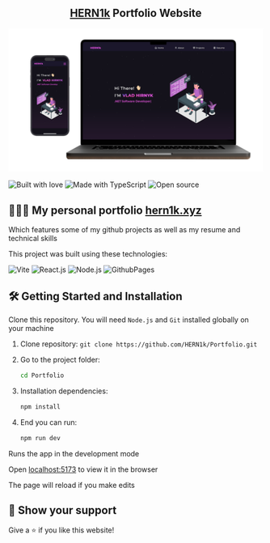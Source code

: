 <h2 align="center">
  <a href="https://hern1k.xyz/" target="_blank">HERN1k</a> Portfolio Website
</h2>
<div align="center">
  <img alt="Demo" src="/public/readme.png" />
</div>
<p></p>

<div algin="center">
  <img alt="Built with love" src="https://forthebadge.com/images/badges/built-with-love.svg" height="30px" />
  <img alt="Made with TypeScript" src="https://forthebadge.com/images/badges/made-with-typescript.svg" height="30px" />
  <img alt="Open source" src="https://forthebadge.com/images/badges/open-source.svg" height="30px" />
</div>
<p></p>

<h2>👨🏻‍💻 My personal portfolio <a href="https://hern1k.xyz/" target="_blank">hern1k.xyz</a></h2>
<p>Which features some of my github projects as well as my resume and technical skills</p>
<p></p>
<p></p>

<p>This project was built using these technologies:</p>
<p></p>

<div algin="center">
  <img alt="Vite" src="https://img.shields.io/badge/vite-%23646CFF.svg?style=for-the-badge&logo=vite&logoColor=white" height="30px" />
  <img alt="React.js" src="https://img.shields.io/badge/react-%2320232a.svg?style=for-the-badge&logo=react&logoColor=%2361DAFB" height="30px" />
  <img alt="Node.js" src="https://img.shields.io/badge/node.js-6DA55F?style=for-the-badge&logo=node.js&logoColor=white" height="30px" />
  <img alt="GithubPages" src="https://img.shields.io/badge/github%20pages-121013?style=for-the-badge&logo=github&logoColor=white" height="30px" />
</div>
<p></p>

## 🛠 Getting Started and Installation

Clone this repository. You will need `Node.js` and `Git` installed globally on your machine
<p></p>

1. Clone repository: `git clone https://github.com/HERN1k/Portfolio.git`

2. Go to the project folder:
   ```bash
   cd Portfolio

3. Installation dependencies:
   ```bash
   npm install

4. End you can run:
   ```bash
   npm run dev

<p></p>

<p>Runs the app in the development mode</p>
<p></p>

<p>Open <a href="http://localhost:5173/" target="_blank">localhost:5173</a> to view it in the browser</p>
<p></p>

<p>The page will reload if you make edits</p>
<p></p>

## 🤩 Show your support

<p>Give a ⭐ if you like this website!</p>
